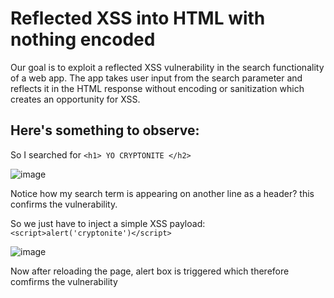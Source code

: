 # Reflected XSS into HTML with nothing encoded

Our goal is to exploit a reflected XSS vulnerability in the search functionality of a web app. The app takes user input from the search parameter and reflects it in the HTML response without encoding or sanitization which creates an opportunity for XSS.

## Here's something to observe: 

So I searched for `<h1> YO CRYPTONITE </h2>`

![image](https://github.com/user-attachments/assets/a9872d90-71fe-4df6-90f0-4cc7b24697c9)

Notice how my search term is appearing on another line as a header? this confirms the vulnerability.

So we just have to inject a simple XSS payload: 
`<script>alert('cryptonite')</script>`

![image](https://github.com/user-attachments/assets/7550e9cf-1ce7-4928-a97b-d293a0697fe3)

Now after reloading the page, alert box is triggered which therefore comfirms the vulnerability
